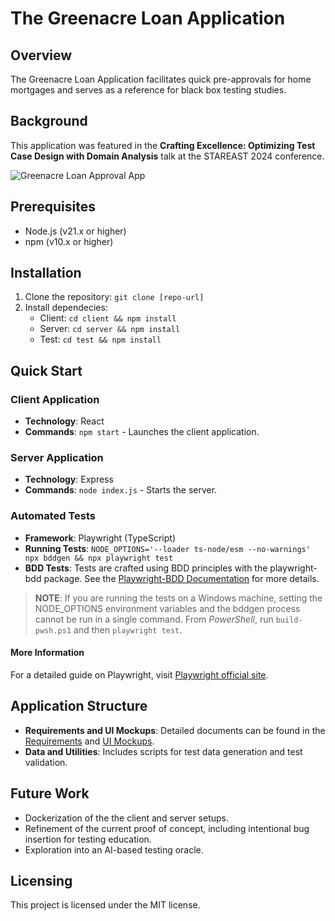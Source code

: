 # The Greenacre Loan Application

## Overview

The Greenacre Loan Application facilitates quick pre-approvals for home mortgages and serves as a reference for black box testing studies.

## Background

This application was featured in the **Crafting Excellence: Optimizing Test Case Design with Domain Analysis** talk at the STAREAST 2024 conference.

![Greenacre Loan Approval App](C:\Users\pjday\OneDrive\Documents\projects\greenacre-loan-app\docs\images\greenacre-desktop.png)

## Prerequisites

* Node.js (v21.x or higher)
* npm (v10.x or higher)

## Installation

1. Clone the repository: ```git clone [repo-url]```
2. Install dependecies:
    * Client: ```cd client && npm install```
    * Server: ```cd server && npm install```
    * Test: ```cd test && npm install```

## Quick Start

### Client Application

* **Technology**: React
* **Commands**: ```npm start``` - Launches the client application.

### Server Application

* **Technology**: Express
* **Commands**: ```node index.js``` - Starts the server.

### Automated Tests

* **Framework**: Playwright (TypeScript)
* **Running Tests**: ```NODE_OPTIONS='--loader ts-node/esm --no-warnings' npx bddgen && npx playwright test```
* **BDD Tests**: Tests are crafted using BDD principles with the playwright-bdd package. See the [Playwright-BDD Documentation](https://vitalets.github.io/playwright-bdd/#) for more details.

> **NOTE**:
> If you are running the tests on a Windows machine, setting the NODE_OPTIONS environment variables and the bddgen process cannot be run in a single command. From _PowerShell_, run ```build-pwsh.ps1``` and then ```playwright test```.

#### More Information

For a detailed guide on Playwright, visit [Playwright official site](https://playwrigh.dev/).

## Application Structure

* **Requirements and UI Mockups**: Detailed documents can be found in the [Requirements](./docs/requirements/requirements.md) and [UI Mockups](./docs/requirements/ui-mockups.md).
* **Data and Utilities**: Includes scripts for test data generation and test validation.

## Future Work

* Dockerization of the the client and server setups.
* Refinement of the current proof of concept, including intentional bug insertion for testing education.
* Exploration into an AI-based testing oracle.

## Licensing

This project is licensed under the MIT license.
